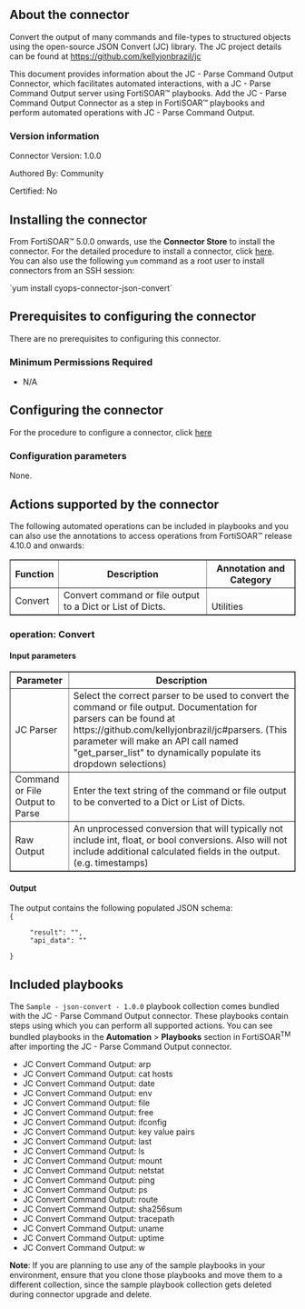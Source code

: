 ## About the connector
Convert the output of many commands and file-types to structured objects using the open-source JSON Convert (JC) library. The JC project details can be found at https://github.com/kellyjonbrazil/jc
<p>This document provides information about the JC - Parse Command Output Connector, which facilitates automated interactions, with a JC - Parse Command Output server using FortiSOAR&trade; playbooks. Add the JC - Parse Command Output Connector as a step in FortiSOAR&trade; playbooks and perform automated operations with JC - Parse Command Output.</p>

### Version information

Connector Version: 1.0.0


Authored By: Community

Certified: No

## Installing the connector
<p>From FortiSOAR&trade; 5.0.0 onwards, use the <strong>Connector Store</strong> to install the connector. For the detailed procedure to install a connector, click <a href="https://docs.fortinet.com/document/fortisoar/0.0.0/installing-a-connector/1/installing-a-connector" target="_top">here</a>.<br>You can also use the following <code>yum</code> command as a root user to install connectors from an SSH session:</p>
`yum install cyops-connector-json-convert`

## Prerequisites to configuring the connector
There are no prerequisites to configuring this connector.

### Minimum Permissions Required
- N/A

## Configuring the connector
For the procedure to configure a connector, click [here](https://docs.fortinet.com/document/fortisoar/0.0.0/configuring-a-connector/1/configuring-a-connector)
### Configuration parameters
None.
</tbody></table>

## Actions supported by the connector
The following automated operations can be included in playbooks and you can also use the annotations to access operations from FortiSOAR&trade; release 4.10.0 and onwards:
<table border=1><thead><tr><th>Function<br></th><th>Description<br></th><th>Annotation and Category<br></th></tr></thead><tbody><tr><td>Convert<br></td><td>Convert command or file output to a Dict or List of Dicts.<br></td><td> <br/>Utilities<br></td></tr>
</tbody></table>

### operation: Convert
#### Input parameters
<table border=1><thead><tr><th>Parameter<br></th><th>Description<br></th></tr></thead><tbody><tr><td>JC Parser<br></td><td>Select the correct parser to be used to convert the command or file output. Documentation for parsers can be found at https://github.com/kellyjonbrazil/jc#parsers. (This parameter will make an API call named "get_parser_list" to dynamically populate its dropdown selections)<br>
</td></tr><tr><td>Command or File Output to Parse<br></td><td>Enter the text string of the command or file output to be converted to a Dict or List of Dicts.<br>
</td></tr><tr><td>Raw Output<br></td><td>An unprocessed conversion that will typically not include int, float, or bool conversions. Also will not include additional calculated fields in the output. (e.g. timestamps)<br>
</td></tr></tbody></table>

#### Output
The output contains the following populated JSON schema:
<code><br>{
</code><code><br>&nbsp;&nbsp;&nbsp;&nbsp;    "result": "",
</code><code><br>&nbsp;&nbsp;&nbsp;&nbsp;    "api_data": ""
</code><code><br>}</code>


## Included playbooks
The `Sample - json-convert - 1.0.0` playbook collection comes bundled with the JC - Parse Command Output connector. These playbooks contain steps using which you can perform all supported actions. You can see bundled playbooks in the **Automation** > **Playbooks** section in FortiSOAR<sup>TM</sup> after importing the JC - Parse Command Output connector.

- JC Convert Command Output: arp
- JC Convert Command Output: cat hosts
- JC Convert Command Output: date
- JC Convert Command Output: env
- JC Convert Command Output: file
- JC Convert Command Output: free
- JC Convert Command Output: ifconfig
- JC Convert Command Output: key value pairs
- JC Convert Command Output: last
- JC Convert Command Output: ls
- JC Convert Command Output: mount
- JC Convert Command Output: netstat
- JC Convert Command Output: ping
- JC Convert Command Output: ps
- JC Convert Command Output: route
- JC Convert Command Output: sha256sum
- JC Convert Command Output: tracepath
- JC Convert Command Output: uname
- JC Convert Command Output: uptime
- JC Convert Command Output: w

**Note**: If you are planning to use any of the sample playbooks in your environment, ensure that you clone those playbooks and move them to a different collection, since the sample playbook collection gets deleted during connector upgrade and delete.
